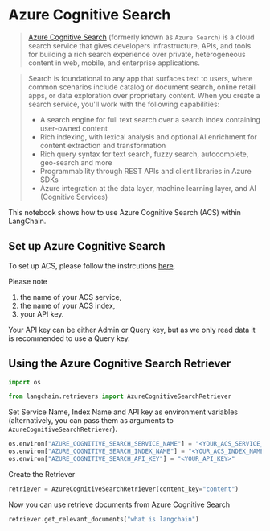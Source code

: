 # Azure Cognitive Search

>[Azure Cognitive Search](https://learn.microsoft.com/en-us/azure/search/search-what-is-azure-search) (formerly known as `Azure Search`) is a cloud search service that gives developers infrastructure, APIs, and tools for building a rich search experience over private, heterogeneous content in web, mobile, and enterprise applications.

>Search is foundational to any app that surfaces text to users, where common scenarios include catalog or document search, online retail apps, or data exploration over proprietary content. When you create a search service, you'll work with the following capabilities:
>- A search engine for full text search over a search index containing user-owned content
>- Rich indexing, with lexical analysis and optional AI enrichment for content extraction and transformation
>- Rich query syntax for text search, fuzzy search, autocomplete, geo-search and more
>- Programmability through REST APIs and client libraries in Azure SDKs
>- Azure integration at the data layer, machine learning layer, and AI (Cognitive Services)

This notebook shows how to use Azure Cognitive Search (ACS) within LangChain.

## Set up Azure Cognitive Search

To set up ACS, please follow the instrcutions [here](https://learn.microsoft.com/en-us/azure/search/search-create-service-portal).

Please note
1. the name of your ACS service, 
2. the name of your ACS index,
3. your API key.

Your API key can be either Admin or Query key, but as we only read data it is recommended to use a Query key.

## Using the Azure Cognitive Search Retriever


```python
import os

from langchain.retrievers import AzureCognitiveSearchRetriever
```

Set Service Name, Index Name and API key as environment variables (alternatively, you can pass them as arguments to `AzureCognitiveSearchRetriever`).


```python
os.environ["AZURE_COGNITIVE_SEARCH_SERVICE_NAME"] = "<YOUR_ACS_SERVICE_NAME>"
os.environ["AZURE_COGNITIVE_SEARCH_INDEX_NAME"] = "<YOUR_ACS_INDEX_NAME>"
os.environ["AZURE_COGNITIVE_SEARCH_API_KEY"] = "<YOUR_API_KEY>"
```

Create the Retriever


```python
retriever = AzureCognitiveSearchRetriever(content_key="content")
```

Now you can use retrieve documents from Azure Cognitive Search


```python
retriever.get_relevant_documents("what is langchain")
```
